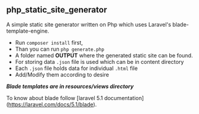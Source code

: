 ## php_static_site_generator

A simple static site generator written on Php which uses Laravel's blade-template-engine. 

  * Run `composer install` first,
  * Than you can run `php generate.php`
  * A folder named __OUTPUT__ where the generated static site can be found.
  * For storing data `.json` file is used which can be in content directory
  * Each `.json` file holds data for individual `.html` file
  * Add/Modify them according to desire

___Blade templates are in resources/views directory___

To know about blade follow [laravel 5.1 documentation] (https://laravel.com/docs/5.1/blade).
